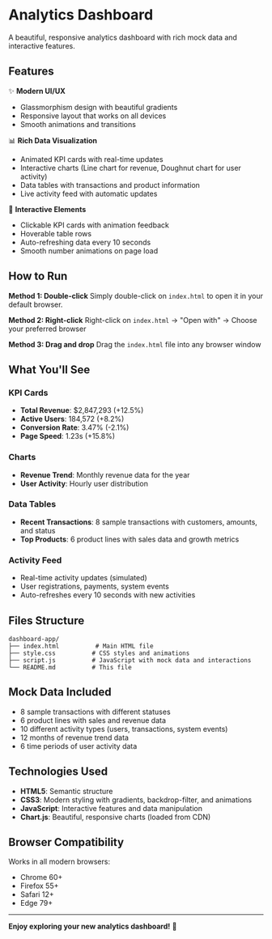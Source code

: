 # Analytics Dashboard

A beautiful, responsive analytics dashboard with rich mock data and interactive features.

## Features

✨ **Modern UI/UX**
- Glassmorphism design with beautiful gradients
- Responsive layout that works on all devices
- Smooth animations and transitions

📊 **Rich Data Visualization**
- Animated KPI cards with real-time updates
- Interactive charts (Line chart for revenue, Doughnut chart for user activity)
- Data tables with transactions and product information
- Live activity feed with automatic updates

🎯 **Interactive Elements**
- Clickable KPI cards with animation feedback
- Hoverable table rows
- Auto-refreshing data every 10 seconds
- Smooth number animations on page load

## How to Run

**Method 1: Double-click**
Simply double-click on `index.html` to open it in your default browser.

**Method 2: Right-click**
Right-click on `index.html` → "Open with" → Choose your preferred browser

**Method 3: Drag and drop**
Drag the `index.html` file into any browser window

## What You'll See

### KPI Cards
- **Total Revenue**: $2,847,293 (+12.5%)
- **Active Users**: 184,572 (+8.2%)
- **Conversion Rate**: 3.47% (-2.1%)
- **Page Speed**: 1.23s (+15.8%)

### Charts
- **Revenue Trend**: Monthly revenue data for the year
- **User Activity**: Hourly user distribution

### Data Tables
- **Recent Transactions**: 8 sample transactions with customers, amounts, and status
- **Top Products**: 6 product lines with sales data and growth metrics

### Activity Feed
- Real-time activity updates (simulated)
- User registrations, payments, system events
- Auto-refreshes every 10 seconds with new activities

## Files Structure

```
dashboard-app/
├── index.html          # Main HTML file
├── style.css          # CSS styles and animations
├── script.js          # JavaScript with mock data and interactions
└── README.md          # This file
```

## Mock Data Included

- 8 sample transactions with different statuses
- 6 product lines with sales and revenue data
- 10 different activity types (users, transactions, system events)
- 12 months of revenue trend data
- 6 time periods of user activity data

## Technologies Used

- **HTML5**: Semantic structure
- **CSS3**: Modern styling with gradients, backdrop-filter, and animations
- **JavaScript**: Interactive features and data manipulation
- **Chart.js**: Beautiful, responsive charts (loaded from CDN)

## Browser Compatibility

Works in all modern browsers:
- Chrome 60+
- Firefox 55+
- Safari 12+
- Edge 79+

---

**Enjoy exploring your new analytics dashboard!** 🚀 